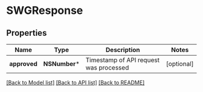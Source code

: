 # SWGResponse

## Properties
Name | Type | Description | Notes
------------ | ------------- | ------------- | -------------
**approved** | **NSNumber*** | Timestamp of API request was processed | [optional] 

[[Back to Model list]](../README.md#documentation-for-models) [[Back to API list]](../README.md#documentation-for-api-endpoints) [[Back to README]](../README.md)


